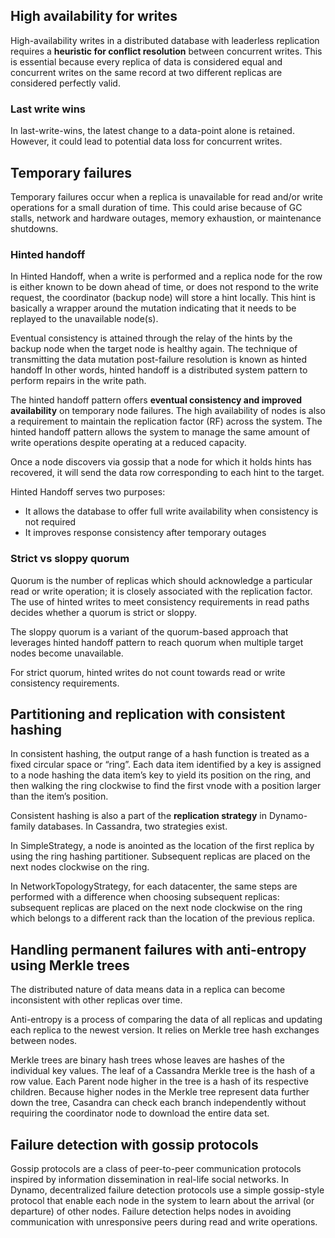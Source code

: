 ## High availability for writes

High-availability writes in a distributed database with leaderless replication requires a **heuristic for conflict resolution** between concurrent writes. This is essential because every replica of data is considered equal and concurrent writes on the same record at two different replicas are considered perfectly valid.

### Last write wins

In last-write-wins, the latest change to a data-point alone is retained. However, it could lead to potential data loss for concurrent writes.

## Temporary failures

Temporary failures occur when a replica is unavailable for read and/or write operations for a small duration of time. This could arise because of GC stalls, network and hardware outages, memory exhaustion, or maintenance shutdowns.

### Hinted handoff

In Hinted Handoff, when a write is performed and a replica node for the row is either known to be down ahead of time, or does not respond to the write request, the coordinator (backup node) will store a hint locally. This hint is basically a wrapper around the mutation indicating that it needs to be replayed to the unavailable node(s).

Eventual consistency is attained through the relay of the hints by the backup node when the target node is healthy again. The technique of transmitting the data mutation post-failure resolution is known as hinted handoff In other words, hinted handoff is a distributed system pattern to perform repairs in the write path.

The hinted handoff pattern offers **eventual consistency and improved availability** on temporary node failures. The high availability of nodes is also a requirement to maintain the replication factor (RF) across the system. The hinted handoff pattern allows the system to manage the same amount of write operations despite operating at a reduced capacity.

Once a node discovers via gossip that a node for which it holds hints has recovered, it will send the data row corresponding to each hint to the target.

Hinted Handoff serves two purposes:

- It allows the database to offer full write availability when consistency is not required
- It improves response consistency after temporary outages

### Strict vs sloppy quorum

Quorum is the number of replicas which should acknowledge a particular read or write operation; it is closely associated with the replication factor. The use of hinted writes to meet consistency requirements in read paths decides whether a quorum is strict or sloppy.

The sloppy quorum is a variant of the quorum-based approach that leverages hinted handoff pattern to reach quorum when multiple target nodes become unavailable.

For strict quorum, hinted writes do not count towards read or write consistency requirements.

## Partitioning and replication with consistent hashing

In consistent hashing, the output range of a hash function is treated as a fixed circular space or “ring”. Each data item identified by a key is assigned to a node hashing the data item’s key to yield its position on the ring, and then walking the ring clockwise to find the first vnode with a position larger than the item’s position.

Consistent hashing is also a part of the **replication strategy** in Dynamo-family databases. In Cassandra, two strategies exist.

In SimpleStrategy, a node is anointed as the location of the first replica by using the ring hashing partitioner. Subsequent replicas are placed on the next nodes clockwise on the ring.

In NetworkTopologyStrategy, for each datacenter, the same steps are performed with a difference when choosing subsequent replicas: subsequent replicas are placed on the next node clockwise on the ring which belongs to a different rack than the location of the previous replica.

## Handling permanent failures with anti-entropy using Merkle trees

The distributed nature of data means data in a replica can become inconsistent with other replicas over time.

Anti-entropy is a process of comparing the data of all replicas and updating each replica to the newest version. It relies on Merkle tree hash exchanges between nodes.

Merkle trees are binary hash trees whose leaves are hashes of the individual key values. The leaf of a Cassandra Merkle tree is the hash of a row value. Each Parent node higher in the tree is a hash of its respective children. Because higher nodes in the Merkle tree represent data further down the tree, Casandra can check each branch independently without requiring the coordinator node to download the entire data set.

## Failure detection with gossip protocols

Gossip protocols are a class of peer-to-peer communication protocols inspired by information dissemination in real-life social networks. In Dynamo, decentralized failure detection protocols use a simple gossip-style protocol that enable each node in the system to learn about the arrival (or departure) of other nodes. Failure detection helps nodes in avoiding communication with unresponsive peers during read and write operations.
